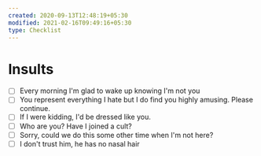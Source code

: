 ```yaml
---
created: 2020-09-13T12:48:19+05:30
modified: 2021-02-16T09:49:16+05:30
type: Checklist
---
```


# Insults

- [ ] Every morning I'm glad to wake up knowing I'm not you
- [ ] You represent everything I hate but I do find you highly amusing. Please continue.
- [ ] If I were kidding, I'd be dressed like you.
- [ ] Who are you? Have I joined a cult?
- [ ] Sorry, could we do this some other time when I'm not here?
- [ ] I don't trust him, he has no nasal hair